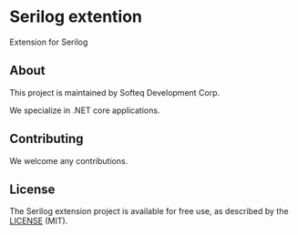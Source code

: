 # Serilog extention

Extension for Serilog

## About

This project is maintained by Softeq Development Corp.

We specialize in .NET core applications.

## Contributing

We welcome any contributions.

## License

The Serilog extension project is available for free use, as described by the [LICENSE](/LICENSE) (MIT).
